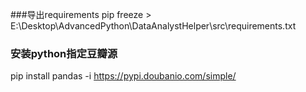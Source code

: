 
###导出requirements
pip freeze > E:\Desktop\AdvancedPython\DataAnalystHelper\src\requirements.txt


### 安装python指定豆瓣源
pip install  pandas  -i  https://pypi.doubanio.com/simple/